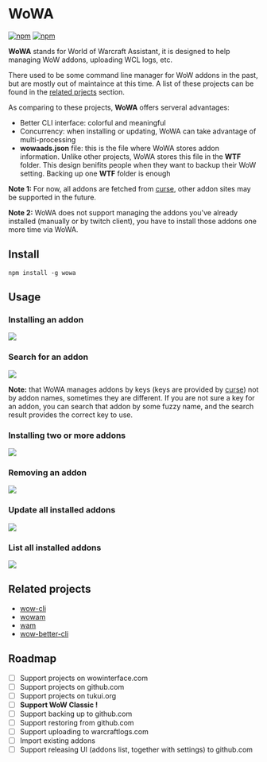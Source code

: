 # WoWA

[![npm](https://img.shields.io/npm/v/wowa.svg)](https://www.npmjs.com/package/wowa)
[![npm](https://img.shields.io/npm/l/wowa.svg)](https://github.com/antiwinter/wowa/blob/master/LICENSE)

**WoWA** stands for World of Warcraft Assistant, it is designed to help managing WoW addons, uploading WCL logs, etc.

There used to be some command line manager for WoW addons in the past, but are mostly out of maintaince at this time. A list of these projects can be found in the [related prjects](#related-projects) section.

As comparing to these projects, **WoWA** offers serveral advantages:

- Better CLI interface: colorful and meaningful
- Concurrency: when installing or updating, WoWA can take advantage of multi-processing
- **wowaads.json** file: this is the file where WoWA stores addon information. Unlike other projects, WoWA stores this file in the **WTF** folder. This design benifits people when they want to backup their WoW setting. Backing up one **WTF** folder is enough

**Note 1:** For now, all addons are fetched from [curse](https://www.curseforge.com), other addon sites may be supported in the future.

**Note 2:** WoWA does not support managing the addons you've already installed (manually or by twitch client), you have to install those addons one more time via WoWA.

## Install

```
npm install -g wowa
```

## Usage

### Installing an addon

![](https://raw.githubusercontent.com/antiwinter/wowa/master/docs/ins1-min.gif)

### Search for an addon

![](https://raw.githubusercontent.com/antiwinter/wowa/master/docs/search-min.gif)

**Note:** that WoWA manages addons by keys (keys are provided by [curse](https://www.curseforge.com)) not by addon names, sometimes they are different. If you are not sure a key for an addon, you can search that addon by some fuzzy name, and the search result provides the correct key to use.

### Installing two or more addons

![](https://raw.githubusercontent.com/antiwinter/wowa/master/docs/ins2-min.gif)

### Removing an addon

![](https://raw.githubusercontent.com/antiwinter/wowa/master/docs/rm-min.gif)

### Update all installed addons

![](https://raw.githubusercontent.com/antiwinter/wowa/master/docs/update-min.gif)

### List all installed addons

![](https://raw.githubusercontent.com/antiwinter/wowa/master/docs/ls-min.gif)

## Related projects

- [wow-cli](https://github.com/zekesonxx/wow-cli)
- [wowam](https://github.com/acdtrx/wowam)
- [wam](https://github.com/Sumolari/WAM)
- [wow-better-cli](https://github.com/DayBr3ak/wow-better-cli)

## Roadmap

- [ ] Support projects on wowinterface.com
- [ ] Support projects on github.com
- [ ] Support projects on tukui.org
- [ ] **Support WoW Classic !**
- [ ] Support backing up to github.com
- [ ] Support restoring from github.com
- [ ] Support uploading to warcraftlogs.com
- [ ] Import existing addons
- [ ] Support releasing UI (addons list, together with settings) to github.com
